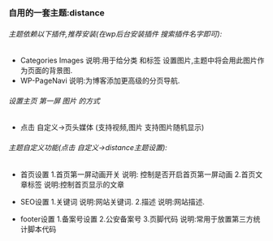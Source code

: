 ### 自用的一套主题:distance

###### 主题依赖以下插件,推荐安装(在wp后台安装插件 搜索插件名字即可):
- Categories Images  说明:用于给分类 和标签 设置图片,主题中将会用此图片作为页面的背景图.
- WP-PageNavi  说明:为博客添加更高级的分页导航.


###### 设置主页 第一屏 图片 的方式
- 点击 自定义->页头媒体   (支持视频,图片  支持图片随机显示)


###### 主题自定义功能(点击 自定义->distance主题设置):
- 首页设置
1.首页第一屏动画开关 说明: 控制是否开启首页第一屏动画
2.首页文章标签 说明:控制首页显示的文章

- SEO设置
1.关键词 说明:网站关键词.
2.描述 说明:网站描述.

- footer设置
1.备案号设置
2.公安备案号
3.页脚代码 说明:常用于放置第三方统计脚本代码